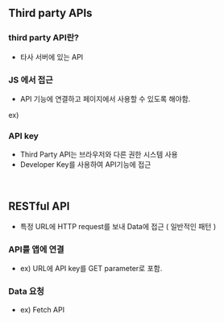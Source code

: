 ## Third party APIs

### third party API란?

- 타사 서버에 있는 API


### JS 에서 접근

- API 기능에 연결하고 페이지에서 사용할 수 있도록 해야함.

ex) <script>로 서버에서 사용 가능한 JS library에 연결<br>

<script src="https://api.mqcdn.com/sdk/mapquest-js/v1.3.2/mapquest.js"></script>
<link type="text/css" rel="stylesheet" href="https://api.mqcdn.com/sdk/mapquest-js/v1.3.2/mapquest.css"/>


### API key

- Third Party API는 브라우저와 다른 권한 시스템 사용
- Developer Key를 사용하여 API기능에 접근
  
<br>

## RESTful API

- 특정 URL에 HTTP request를 보내 Data에 접근 ( 일반적인 패턴 )


### API를 앱에 연결

- ex) URL에 API key를 GET parameter로 포함.


### Data 요청

- ex) Fetch API
